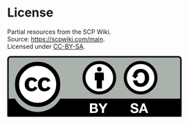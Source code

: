 # License
Partial resources from the SCP Wiki.  
Source: https://scpwiki.com/main.  
Licensed under [CC-BY-SA](https://creativecommons.org/licenses/by-sa/3.0/).  

[![CC BY-SA](/image/license/CC/BY-SA.png "CC BY-SA 3.0")](https://creativecommons.org/licenses/by-sa/3.0/)
